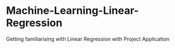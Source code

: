# Machine-Learning-Linear-Regression
Getting familiarising with Linear Regression with Project Application
